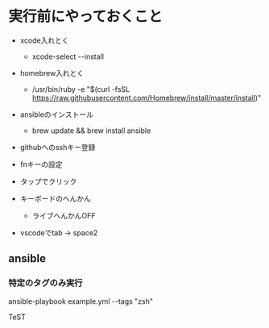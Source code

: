 # 実行前にやっておくこと

- xcode入れとく
  - xcode-select --install
- homebrew入れとく
  - /usr/bin/ruby -e "$(curl -fsSL https://raw.githubusercontent.com/Homebrew/install/master/install)"
- ansibleのインストール
  - brew update && brew install ansible
- githubへのsshキー登録

- fnキーの設定
- タップでクリック
- キーボードのへんかん
  - ライブへんかんOFF
- vscodeでtab -> space2

## ansible

### 特定のタグのみ実行
ansible-playbook example.yml --tags "zsh"


TeST
